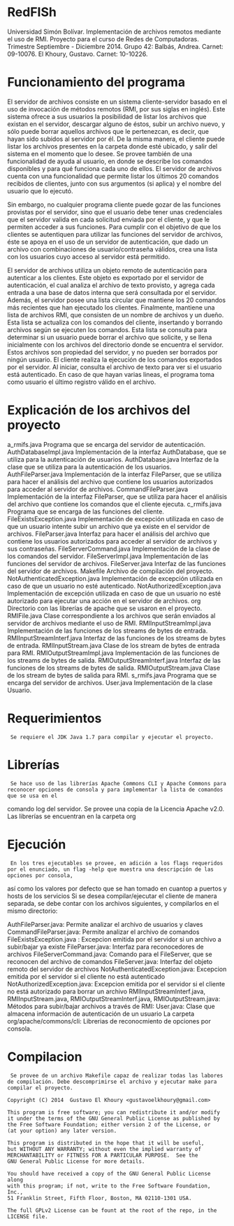 RedFISh
=======
Universidad Simón Bolívar.
Implementación de archivos remotos mediante el uso de RMI.
Proyecto para el curso de Redes de Computadoras.
Trimestre Septiembre - Diciembre 2014.
Grupo 42: Balbás, Andrea. Carnet: 09-10076.
          El Khoury, Gustavo. Carnet: 10-10226.

Funcionamiento del programa
===========================
El servidor de archivos consiste en un sistema cliente-servidor basado en el
uso de invocación de métodos remotos (RMI, por sus siglas en inglés). 
Este sistema ofrece a sus usuarios la posibilidad de listar los archivos
que existan en el servidor, descargar alguno de éstos, subir un archivo nuevo,
y sólo puede borrar aquellos archivos que le pertenezcan, es decir, que hayan
sido subidos al servidor por él. De la misma manera, el cliente puede listar
los archivos presentes en la carpeta donde esté ubicado, y salir del sistema
en el momento que lo desee. Se provee también de una funcionalidad de ayuda al
usuario, en donde se describe los comandos disponibles y para qué funciona cada
uno de ellos. El servidor de archivos cuenta con una funcionalidad que permite
listar los últimos 20 comandos recibidos de clientes, junto con sus argumentos
(si aplica) y el nombre del usuario que lo ejecutó.

Sin embargo, no cualquier programa cliente puede gozar de las funciones
provistas por el servidor, sino que el usuario debe tener unas credenciales
que el servidor valida en cada solicitud enviada por el cliente, y que le 
permiten acceder a sus funciones. Para cumplir con el objetivo de que los
clientes se autentiquen para utilizar las funciones del servidor de archivos,
éste se apoya en el uso de un servidor de autenticación, que dado un archivo
con combinaciones de usuario/contraseña válidos, crea una lista con los
usuarios cuyo acceso al servidor está permitido.

El servidor de archivos utiliza un objeto remoto de autenticación para autenticar 
a los clientes. Este objeto es exportado por el servidor de autenticación, el cual analiza el archivo de texto provisto, y agrega cada entrada a una base de datos interna que será consultada por el servidor. Además, el servidor posee una lista circular que mantiene los 20 comandos más 
recientes que han ejecutado los clientes. Finalmente, mantiene una lista de archivos RMI, que consisten de un nombre de archivos y un dueño. Esta lista se actualiza con los comandos
del cliente, insertando y borrando archivos según se ejecuten los comandos. Esta lista se consulta para determinar si un usuario puede borrar el archivo que solicite, y se llena inicialmente
con los archivos del directorio donde se encuentra el servidor. Estos archivos son propiedad del servidor, y no pueden ser borrados por ningún usuario.
El cliente realiza la ejecución de los comandos exportados por el servidor. Al iniciar, consulta el archivo de texto para ver si el usuario está autenticado.  En caso de que hayan varias lineas,
el programa toma como usuario el último registro válido en el archivo.


Explicación de los archivos del proyecto
========================================
a_rmifs.java                            Programa que se encarga del servidor de autenticación.
AuthDatabaseImpl.java                   Implementación de la interfaz AuthDatabase, que se utiliza 
                                        para la autenticación de usuarios.
AuthDatabase.java                       Interfaz de la clase que se utiliza para la autenticación 
                                        de los usuarios.
AuthFileParser.java                     Implementación de la interfaz FileParser, que se utiliza para hacer
                                        el análisis del archivo que contiene los usuarios autorizados para 
                                        acceder al servidor de archivos.
CommandFileParser.java                  Implementación de la interfaz FileParser, que se utiliza para hacer
                                        el análisis del archivo que contiene los comandos que el cliente ejecuta.
c_rmifs.java                            Programa que se encarga de las funciones del cliente.
FileExistsException.java                Implementación de excepción utilizada en caso de que un usuario intente 
                                        subir un archivo que ya existe en el servidor de archivos.
FileParser.java                         Interfaz para hacer el análisis del archivo que contiene los usuarios
                                        autorizados para acceder al servidor de archivos y sus contraseñas.
FileServerCommand.java                  Implementación de la clase de los comandos del servidor.
FileServerImpl.java                     Implementación de las funciones del servidor de archivos.
FileServer.java                         Interfaz de las funciones del servidor de archivos.
Makefile                                Archivo de compilación del proyecto.
NotAuthenticatedException.java          Implementación de excepción utilizada en caso de que un usuario no 
                                        esté autenticado.
NotAuthorizedException.java             Implementación de excepción utilizada en caso de que un usuario 
                                        no esté autorizado para ejecutar una acción en el servidor de archivos.
org                                     Directorio con las librerías de apache que se usaron en el proyecto.
RMIFile.java                            Clase correspondiente a los archivos que serán enviados al servidor
                                        de archivos mediante el uso de RMI.
RMIInputStreamImpl.java                 Implementación de las funciones de los streams de bytes de entrada.
RMIInputStreamInterf.java               Interfaz de las funciones de los streams de bytes de entrada.
RMIInputStream.java                     Clase de los stream de bytes de entrada para RMI.
RMIOutputStreamImpl.java                Implementación de las funciones de los streams de bytes de salida.
RMIOutputStreamInterf.java              Interfaz de las funciones de los streams de bytes de salida.
RMIOutputStream.java                    Clase de los stream de bytes de salida para RMI.
s_rmifs.java                            Programa que se encarga del servidor de archivos.
User.java                               Implementación de la clase Usuario.


Requerimientos
==============
     Se requiere el JDK Java 1.7 para compilar y ejecutar el proyecto.

Librerías
=========
     Se hace uso de las librerías Apache Commons CLI y Apache Commons para reconocer opciones de consola y para implementar la lista de comandos que se usa en el 
comando log del servidor. Se provee una copia de la Licencia Apache v2.0. Las librerías se encuentran en la carpeta org

Ejecución
=========
     En los tres ejecutables se provee, en adición a los flags requeridos por el enunciado, un flag -help que muestra una descripción de las opciones por consola, 
así como los valores por defecto que se han tomado en cuantop a puertos y hosts de los servicios
Si se desea compilar/ejecutar el cliente de manera separada, se debe contar con los archivos siguientes, y compilarlos en el mismo directorio:

AuthFileParser.java: Permite analizar el archivo de usuarios y claves
CommandFileParser.java: Permite analizar el archivo de comandos
FileExistsException.java : Excepcion emitida por el servidor si un archivo a subir/bajar ya existe
FileParser.java: Interfaz para reconocedores de archivos
FileServerCommand.java: Comando para el FileServer, que se reconocen del archivo de comandos
FileServer.java: Interfaz del objeto remoto del servidor de archivos
NotAuthenticatedException.java: Excepcion emitida por el servidor si el cliente no está autenticado
NotAuthorizedException.java: Excepcion emitida por el servidor si el cliente no está autorizado para borrar un archivo
RMIInputStreamInterf.java, RMIInputStream.java, RMIOutputStreamInterf.java, RMIOutputStream.java:
Métodos para subir/bajar archivos a través de RMI:
User.java: Clase que almacena información de autenticación de un usuario
La carpeta org/apache/commons/cli: Librerias de reconocmiento de opciones por consola.


Compilacion
===========
     Se provee de un archivo Makefile capaz de realizar todas las labores de compilación. Debe descomprimirse el archivo y ejecutar make para compilar el proyecto. 

    Copyright (C) 2014  Gustavo El Khoury <gustavoelkhoury@gmail.com>

    This program is free software; you can redistribute it and/or modify
    it under the terms of the GNU General Public License as published by
    the Free Software Foundation; either version 2 of the License, or
    (at your option) any later version.

    This program is distributed in the hope that it will be useful,
    but WITHOUT ANY WARRANTY; without even the implied warranty of
    MERCHANTABILITY or FITNESS FOR A PARTICULAR PURPOSE.  See the
    GNU General Public License for more details.

    You should have received a copy of the GNU General Public License along
    with this program; if not, write to the Free Software Foundation, Inc.,
    51 Franklin Street, Fifth Floor, Boston, MA 02110-1301 USA.

    The full GPLv2 License can be fount at the root of the repo, in the 
    LICENSE file.
